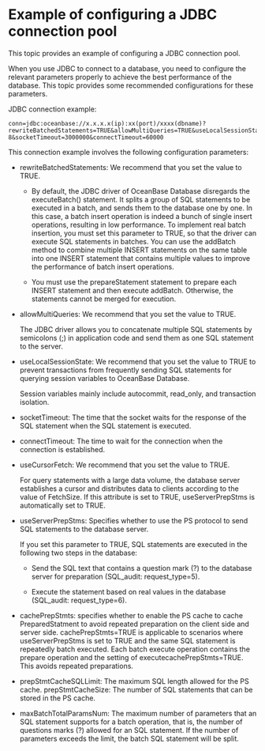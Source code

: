 # Example of configuring a JDBC connection pool

This topic provides an example of configuring a JDBC connection pool.

When you use JDBC to connect to a database, you need to configure the relevant parameters properly to achieve the best performance of the database. This topic provides some recommended configurations for these parameters.

JDBC connection example:

```unknow
conn=jdbc:oceanbase://x.x.x.x(ip):xx(port)/xxxx(dbname)?rewriteBatchedStatements=TRUE&allowMultiQueries=TRUE&useLocalSessionState=TRUE&useUnicode=TRUE&characterEncoding=utf-8&socketTimeout=3000000&connectTimeout=60000
```

This connection example involves the following configuration parameters:

* rewriteBatchedStatements: We recommend that you set the value to TRUE.

   * By default, the JDBC driver of OceanBase Database disregards the executeBatch() statement. It splits a group of SQL statements to be executed in a batch, and sends them to the database one by one. In this case, a batch insert operation is indeed a bunch of single insert operations, resulting in low performance. To implement real batch insertion, you must set this parameter to TRUE, so that the driver can execute SQL statements in batches. You can use the addBatch method to combine multiple INSERT statements on the same table into one INSERT statement that contains multiple values to improve the performance of batch insert operations.

   * You must use the prepareStatement statement to prepare each INSERT statement and then execute addBatch. Otherwise, the statements cannot be merged for execution.

* allowMultiQueries: We recommend that you set the value to TRUE.

   The JDBC driver allows you to concatenate multiple SQL statements by semicolons (<span>;</span>) in application code and send them as one SQL statement to the server.

* useLocalSessionState: We recommend that you set the value to TRUE to prevent transactions from frequently sending SQL statements for querying session variables to OceanBase Database.

   Session variables mainly include autocommit, read_only, and transaction isolation.

* socketTimeout: The time that the socket waits for the response of the SQL statement when the SQL statement is executed.

* connectTimeout: The time to wait for the connection when the connection is established.

* useCursorFetch: We recommend that you set the value to TRUE.

   For query statements with a large data volume, the database server establishes a cursor and distributes data to clients according to the value of FetchSize. If this attribute is set to TRUE, useServerPrepStms is automatically set to TRUE.

* useServerPrepStms: Specifies whether to use the PS protocol to send SQL statements to the database server.

   If you set this parameter to TRUE, SQL statements are executed in the following two steps in the database:
   *  Send the SQL text that contains a question mark (?) to the database server for preparation (SQL_audit: request_type=5).

   * Execute the statement based on real values in the database (SQL_audit: request_type=6).

* cachePrepStmts: specifies whether to enable the PS cache to cache PreparedStatment to avoid repeated preparation on the client side and server side. cachePrepStmts=TRUE is applicable to scenarios where useServerPrepStms is set to TRUE and the same SQL statement is repeatedly batch executed. Each batch execute operation contains the prepare operation and the setting of executecachePrepStmts=TRUE. This avoids repeated preparations.

* prepStmtCacheSQLLimit: The maximum SQL length allowed for the PS cache. prepStmtCacheSize: The number of SQL statements that can be stored in the PS cache.

* maxBatchTotalParamsNum: The maximum number of parameters that an SQL statement supports for a batch operation, that is, the number of questions marks (?) allowed for an SQL statement.  If the number of parameters exceeds the limit, the batch SQL statement will be split.
